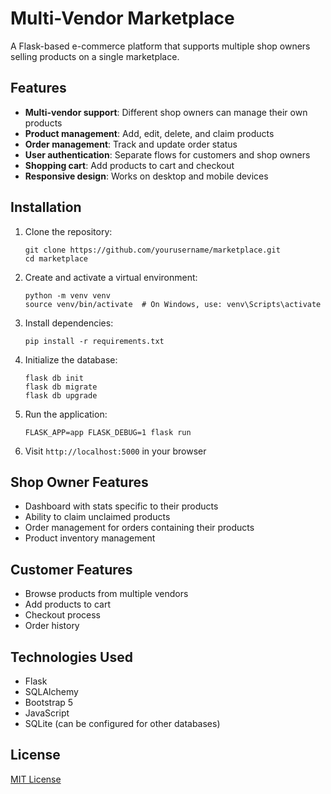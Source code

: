 # Multi-Vendor Marketplace

A Flask-based e-commerce platform that supports multiple shop owners selling products on a single marketplace.

## Features

- **Multi-vendor support**: Different shop owners can manage their own products
- **Product management**: Add, edit, delete, and claim products
- **Order management**: Track and update order status
- **User authentication**: Separate flows for customers and shop owners
- **Shopping cart**: Add products to cart and checkout
- **Responsive design**: Works on desktop and mobile devices

## Installation

1. Clone the repository:
   ```
   git clone https://github.com/yourusername/marketplace.git
   cd marketplace
   ```

2. Create and activate a virtual environment:
   ```
   python -m venv venv
   source venv/bin/activate  # On Windows, use: venv\Scripts\activate
   ```

3. Install dependencies:
   ```
   pip install -r requirements.txt
   ```

4. Initialize the database:
   ```
   flask db init
   flask db migrate
   flask db upgrade
   ```

5. Run the application:
   ```
   FLASK_APP=app FLASK_DEBUG=1 flask run
   ```

6. Visit `http://localhost:5000` in your browser

## Shop Owner Features

- Dashboard with stats specific to their products
- Ability to claim unclaimed products
- Order management for orders containing their products
- Product inventory management

## Customer Features

- Browse products from multiple vendors
- Add products to cart
- Checkout process
- Order history

## Technologies Used

- Flask
- SQLAlchemy
- Bootstrap 5
- JavaScript
- SQLite (can be configured for other databases)

## License

[MIT License](LICENSE) 